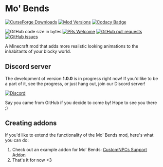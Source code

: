 # Mo' Bends
[![CurseForge Downloads](http://cf.way2muchnoise.eu/231347.svg)](https://www.curseforge.com/minecraft/mc-mods/mo-bends) [![Mod Versions](http://cf.way2muchnoise.eu/versions/231347.svg)](https://www.curseforge.com/minecraft/mc-mods/mo-bends) [![Codacy Badge](https://api.codacy.com/project/badge/Grade/dc7fa82e8d904f65b33b948ed093c21f)](https://app.codacy.com/gh/mobends/MoBends?utm_source=github.com&utm_medium=referral&utm_content=mobends/MoBends&utm_campaign=Badge_Grade_Dashboard)


![GitHub code size in bytes](https://img.shields.io/github/languages/code-size/mobends/MoBends.svg?style=for-the-badge)
[![PRs Welcome](https://img.shields.io/badge/PRs-welcome-brightgreen.svg?style=for-the-badge)](http://makeapullrequest.com)
[![GitHub pull requests](https://img.shields.io/github/issues-pr/mobends/MoBends.svg?style=for-the-badge)](https://github.com/mobends/MoBends/pulls)
[![GitHub issues](https://img.shields.io/github/issues-raw/mobends/MoBends.svg?style=for-the-badge)](https://github.com/mobends/MoBends/issues)

A Minecraft mod that adds more realistic looking animations to the inhabitants of your blocky world.

## Discord server
The development of version **1.0.0** is in progress right now! If you'd like to be a part of it, see the progress, or just hang out, join our Discord server!

[![Discord](https://img.shields.io/discord/386940930739011584.svg?style=for-the-badge&logo=discord&logoColor=white)](https://discord.gg/JqgWRgdkvx)

Say you came from GitHub if you decide to come by! Hope to see you there ;)

## Creating addons
If you'd like to extend the functionality of the Mo' Bends mod, here's what you can do:
1. Check out an example addon for Mo' Bends: [CustomNPCs Support Addon](https://github.com/mobends/mobends-addon-customnpcs)
2. That's it for now <3
